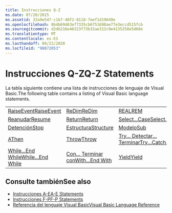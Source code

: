 ```yaml
---
title: Instrucciones Q-Z
ms.date: 07/20/2015
ms.assetid: 32a9e547-c1b7-40f2-8118-7eef1d19649e
ms.openlocfilehash: 8b4b69d63ef7335cb6751698ae77e3eccd515fcb
ms.sourcegitcommit: d2db216e46323f73b32ae312c9e4135258e5d68e
ms.translationtype: MT
ms.contentlocale: es-ES
ms.lasthandoff: 09/22/2020
ms.locfileid: "90872053"
---
```

# <a name="q-z-statements"></a><span data-ttu-id="eb933-102">Instrucciones Q-Z</span><span class="sxs-lookup"><span data-stu-id="eb933-102">Q-Z Statements</span></span>

<span data-ttu-id="eb933-103">La tabla siguiente contiene una lista de instrucciones de lenguaje de Visual Basic.</span><span class="sxs-lookup"><span data-stu-id="eb933-103">The following table contains a listing of Visual Basic language statements.</span></span>  
  
|||||  
|---|---|---|---|  
|[<span data-ttu-id="eb933-104">RaiseEvent</span><span class="sxs-lookup"><span data-stu-id="eb933-104">RaiseEvent</span></span>](raiseevent-statement.md)|[<span data-ttu-id="eb933-105">ReDim</span><span class="sxs-lookup"><span data-stu-id="eb933-105">ReDim</span></span>](redim-statement.md)|[<span data-ttu-id="eb933-106">REAL</span><span class="sxs-lookup"><span data-stu-id="eb933-106">REM</span></span>](rem-statement.md)|[<span data-ttu-id="eb933-107">RemoveHandler</span><span class="sxs-lookup"><span data-stu-id="eb933-107">RemoveHandler</span></span>](removehandler-statement.md)|  
|[<span data-ttu-id="eb933-108">Reanudar</span><span class="sxs-lookup"><span data-stu-id="eb933-108">Resume</span></span>](resume-statement.md)|[<span data-ttu-id="eb933-109">Return</span><span class="sxs-lookup"><span data-stu-id="eb933-109">Return</span></span>](return-statement.md)|[<span data-ttu-id="eb933-110">Select...Case</span><span class="sxs-lookup"><span data-stu-id="eb933-110">Select...Case</span></span>](select-case-statement.md)|[<span data-ttu-id="eb933-111">Establecimiento</span><span class="sxs-lookup"><span data-stu-id="eb933-111">Set</span></span>](set-statement.md)|  
|[<span data-ttu-id="eb933-112">Detención</span><span class="sxs-lookup"><span data-stu-id="eb933-112">Stop</span></span>](stop-statement.md)|[<span data-ttu-id="eb933-113">Estructura</span><span class="sxs-lookup"><span data-stu-id="eb933-113">Structure</span></span>](structure-statement.md)|[<span data-ttu-id="eb933-114">Modelo</span><span class="sxs-lookup"><span data-stu-id="eb933-114">Sub</span></span>](sub-statement.md)|[<span data-ttu-id="eb933-115">SyncLock</span><span class="sxs-lookup"><span data-stu-id="eb933-115">SyncLock</span></span>](synclock-statement.md)|  
|[<span data-ttu-id="eb933-116">A</span><span class="sxs-lookup"><span data-stu-id="eb933-116">Then</span></span>](then-statement.md)|[<span data-ttu-id="eb933-117">Throw</span><span class="sxs-lookup"><span data-stu-id="eb933-117">Throw</span></span>](throw-statement.md)|[<span data-ttu-id="eb933-118">Try... Detectar... Terminar</span><span class="sxs-lookup"><span data-stu-id="eb933-118">Try...Catch...Finally</span></span>](try-catch-finally-statement.md)|[<span data-ttu-id="eb933-119">Utilizan</span><span class="sxs-lookup"><span data-stu-id="eb933-119">Using</span></span>](using-statement.md)|  
|[<span data-ttu-id="eb933-120">While...End While</span><span class="sxs-lookup"><span data-stu-id="eb933-120">While...End While</span></span>](while-end-while-statement.md)|[<span data-ttu-id="eb933-121">Con... Terminar con</span><span class="sxs-lookup"><span data-stu-id="eb933-121">With...End With</span></span>](with-end-with-statement.md)|[<span data-ttu-id="eb933-122">Yield</span><span class="sxs-lookup"><span data-stu-id="eb933-122">Yield</span></span>](yield-statement.md)||  
  
## <a name="see-also"></a><span data-ttu-id="eb933-123">Consulte también</span><span class="sxs-lookup"><span data-stu-id="eb933-123">See also</span></span>

- [<span data-ttu-id="eb933-124">Instrucciones A-E</span><span class="sxs-lookup"><span data-stu-id="eb933-124">A-E Statements</span></span>](a-e-statements.md)
- [<span data-ttu-id="eb933-125">Instrucciones F-P</span><span class="sxs-lookup"><span data-stu-id="eb933-125">F-P Statements</span></span>](f-p-statements.md)
- [<span data-ttu-id="eb933-126">Referencia del lenguaje Visual Basic</span><span class="sxs-lookup"><span data-stu-id="eb933-126">Visual Basic Language Reference</span></span>](../index.md)
